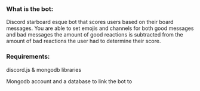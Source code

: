 ### What is the bot:
Discord starboard esque bot that scores users based on their board messages. You are able to set emojis and channels for both good messages and bad messages
the amount of good reactions is subtracted from the amount of bad reactions the user had to determine their score.

### Requirements:
discord.js & mongodb libraries

Mongodb account and a database to link the bot to

